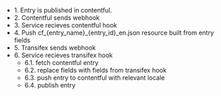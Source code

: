 * 1\. Entry is published in contentful.
* 2\. Contentful sends webhook
* 3\. Service recieves contentful hook
* 4\. Push cf_{entry_name}_{entry_id}_en.json resource built from entry fields
* 5\. Transifex sends webhook
* 6\. Service recieves transifex hook
  * 6\.1\. fetch contentful entry
  * 6\.2\. replace fields with fields from transifex hook
  * 6\.3\. push entry to contentful with relevant locale
  * 6\.4\. publish entry
